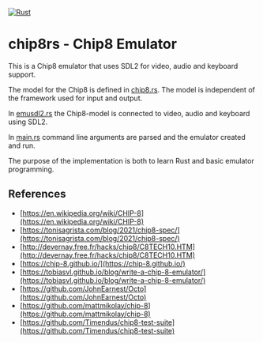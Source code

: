 [![Rust](https://github.com/krueger71/chip8rs/actions/workflows/rust.yml/badge.svg)](https://github.com/krueger71/chip8rs/actions/workflows/rust.yml)

# chip8rs - Chip8 Emulator

This is a Chip8 emulator that uses SDL2 for video, audio and keyboard support.

The model for the Chip8 is defined in [chip8.rs](src/chip8.rs). The model is independent of the framework used for input and output.

In [emusdl2.rs](src/emusdl2.rs) the Chip8-model is connected to video, audio and keyboard using SDL2.

In [main.rs](src/main.rs) command line arguments are parsed and the emulator created and run.

The purpose of the implementation is both to learn Rust and basic emulator programming.

## References

- [https://en.wikipedia.org/wiki/CHIP-8](https://en.wikipedia.org/wiki/CHIP-8)
- [https://tonisagrista.com/blog/2021/chip8-spec/](https://tonisagrista.com/blog/2021/chip8-spec/)
- [http://devernay.free.fr/hacks/chip8/C8TECH10.HTM](http://devernay.free.fr/hacks/chip8/C8TECH10.HTM)
- [https://chip-8.github.io/](https://chip-8.github.io/)
- [https://tobiasvl.github.io/blog/write-a-chip-8-emulator/](https://tobiasvl.github.io/blog/write-a-chip-8-emulator/)
- [https://github.com/JohnEarnest/Octo](https://github.com/JohnEarnest/Octo)
- [https://github.com/mattmikolay/chip-8](https://github.com/mattmikolay/chip-8)
- [https://github.com/Timendus/chip8-test-suite](https://github.com/Timendus/chip8-test-suite)
